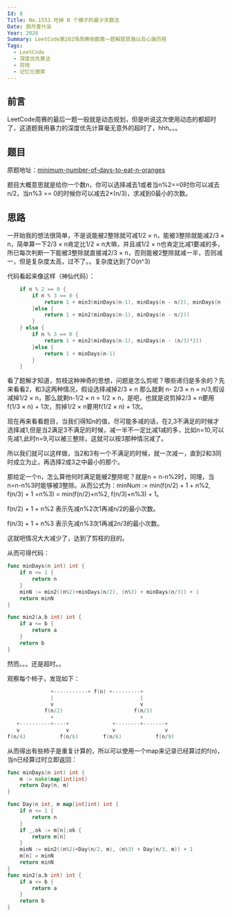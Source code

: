 ```yaml
--- 
Id: 8
Title: No.1553.吃掉 N 个橘子的最少天数法
Date: 捌月壹什柒
Year: 2020
Summary: LeetCode第202场周赛倒数第一题解题思路以及心路历程
Tags:
  - LeetCode
  - 深度优先算法
  - 剪枝
  - 记忆化搜索
--- 
```


前言
-------
LeetCode周赛的最后一题一般就是动态规划，但是听说这次使用动态的都超时了，这道题我用暴力的深度优先计算毫无意外的超时了，hhh。。。

## 题目

原题地址：[minimum-number-of-days-to-eat-n-oranges](https://leetcode-cn.com/problems/minimum-number-of-days-to-eat-n-oranges/)

题目大概意思就是给你一个数n，你可以选择减去1或者当n%2==0时你可以减去n/2，当n%3 == 0的时候你可以减去2×(n/3)，求减到0最小的次数。

## 思路

一开始我的想法很简单，不是说能被2整除就可减1/2 × n，能被3整除就能减2/3 × n，简单算一下2/3 × n肯定比1/2 × n大嘛，并且减1/2 × n也肯定比减1要减的多，所已每次判断一下能被3整除就直接减2/3 × n，否则能被2整除就减一半，否则减一，但是复杂度太高，过不了。。复杂度达到了O(n^3)

代码看起来像这样（神仙代码）：
```go
    if n % 2 == 0 {
        if n % 3 == 0 {
            return 1 + min3(minDays(n-1), minDays(n - n/2), minDays(n - (n/3)*2))
        }else {
            return 1 + min2(minDays(n-1), minDays(n - n/2))
        }
    } else {
        if n % 3 == 0 {
            return 1 + min2(minDays(n-1), minDays(n - (n/3)*2))
        }else {
            return 1 + minDays(n-1)
        }
    }
```
看了题解才知道，剪枝这种神奇的思想，问题是怎么剪呢？哪些递归是多余的？先来看看2，和3这两种情况，假设选择减掉2/3 × n 那么就剩 n- 2/3 × n = n/3,假设减掉1/2 × n，那么就剩n-1/2 × n = 1/2 × n，是吧，也就是说剪掉2/3 × n要用f(1/3 × n) + 1次，剪掉1/2 × n要用f(1/2 × n) + 1次。

现在再来看看题目，当我们得知n的值，尽可能多减的话，在2,3不满足的时候才选择减1,但是当2满足3不满足的时候，减一半不一定比减1减的多，比如n=10,可以先减1,此时n=9,可以被三整除，这就可以按3那种情况减了。

所以我们就可以这样做，当2和3有一个不满足的时候，就一次减一，直到2和3同时成立为止，再选择2或3之中最小的那个。

那给定一个n，怎么算他何时满足能被2整除呢？就是n = n-n%2时，同理，当n=n-n%3时能够被3整除。从而公式为：minNum := min(f(n/2) + 1 + n%2, f(n/3) + 1 +n%3) = min(f(n/2)+n%2, f(n/3)+n%3) + 1。

f(n/2) + 1 + n%2 表示先减n%2次1再减n/2的最小次数。

f(n/3) + 1 + n%3 表示先减n%3次1再减2n/3的最小次数。

这就吧情况大大减少了，达到了剪枝的目的。

从而可得代码：
```go
func minDays(n int) int {
    if n <= 1 {
        return n
    }
    minN := min2((n%2)+minDays(n/2), (n%3) + minDays(n/3)) + 1
    return minN
}

func min2(a,b int) int {
    if a <= b {
        return a
    }
    return b
}
```

然而。。。还是超时。。

观察每个柿子，发现如下：
```go
              +-----------+ f(n) +---------+
              |                            |
              v                            v
            f(n/2)                       f(n/3)
              +                            +
   +----------+----+              +--------+-------+
   v               v              v                v
f(n/4)           f(n/6)        f(n/6)           f(n/9)
```
从而得出有些柿子是重复计算的，所以可以使用一个map来记录已经算过的f(n)，当n已经算过时立即返回：

```go
func minDays(n int) int {
    m := make(map[int]int)
    return Day(n, m)
}

func Day(n int, m map[int]int) int {
    if n <= 1 {
        return n
    }
    if _,ok := m[n];ok {
        return m[n]
    }
    minN := min2((n%2)+Day(n/2, m), (n%3) + Day(n/3, m)) + 1
    m[n] = minN
    return minN
}
func min2(a,b int) int {
    if a <= b {
        return a
    }
    return b
}
```